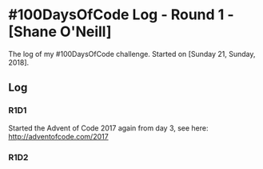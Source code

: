 # #100DaysOfCode Log - Round 1 - [Shane O'Neill]

The log of my #100DaysOfCode challenge. Started on [Sunday 21, Sunday, 2018].

## Log

### R1D1 
Started the Advent of Code 2017 again from day 3, see here: http://adventofcode.com/2017

### R1D2
